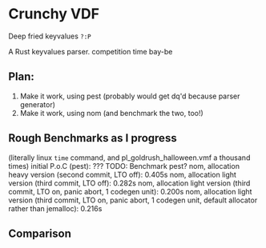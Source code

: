 # Crunchy VDF
Deep fried keyvalues `?:P`

A Rust keyvalues parser.
competition time bay-be

## Plan:
1. Make it work, using pest (probably would get dq'd because parser generator)
2. Make it work, using nom (and benchmark the two, too!)


## Rough Benchmarks as I progress
(literally linux `time` command, and pl_goldrush_halloween.vmf a thousand times)
initial P.o.C (pest): ??? TODO: Benchmark pest?
nom, allocation heavy version (second commit, LTO off): 0.405s
nom, allocation light version (third commit, LTO off): 0.282s
nom, allocation light version (third commit, LTO on, panic abort, 1 codegen unit): 0.200s
nom, allocation light version (third commit, LTO on, panic abort, 1 codegen unit, default allocator rather than jemalloc): 0.216s

## Comparison

